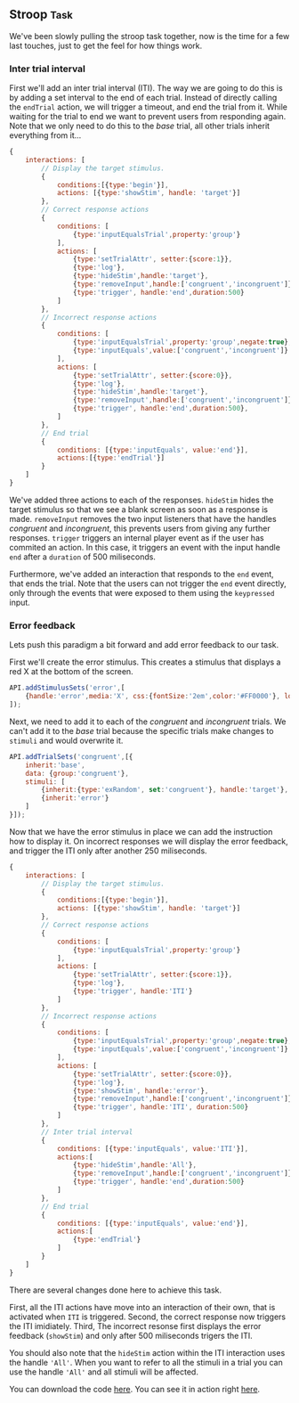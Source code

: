 ## Stroop <small>Task</small>
We've been slowly pulling the stroop task together, now is the time for a few last touches, just to get the feel for how things work.

### Inter trial interval
First we'll add an inter trial interval (ITI). The way we are going to do this is by adding a set interval to the end of each trial. Instead of directly calling the `endTrial` action, we will trigger a timeout, and end the trial from it. While waiting for the trial to end we want to prevent users from responding again. Note that we only need to do this to the *base* trial, all other trials inherit everything from it...


```js
{
	interactions: [
		// Display the target stimulus.
		{
			conditions:[{type:'begin'}],
			actions: [{type:'showStim', handle: 'target'}]
		},
		// Correct response actions
		{
			conditions: [
				{type:'inputEqualsTrial',property:'group'}
			],
			actions: [
				{type:'setTrialAttr', setter:{score:1}},
				{type:'log'},
				{type:'hideStim',handle:'target'},
				{type:'removeInput',handle:['congruent','incongruent']},
				{type:'trigger', handle:'end',duration:500}
			]
		},
		// Incorrect response actions
		{
			conditions: [
				{type:'inputEqualsTrial',property:'group',negate:true},
				{type:'inputEquals',value:['congruent','incongruent']}
			],
			actions: [
				{type:'setTrialAttr', setter:{score:0}},
				{type:'log'},
				{type:'hideStim',handle:'target'},
				{type:'removeInput',handle:['congruent','incongruent']},
				{type:'trigger', handle:'end',duration:500},
			]
		},
		// End trial
		{
			conditions: [{type:'inputEquals', value:'end'}],
			actions:[{type:'endTrial'}]
		}
	]
}
```


We've added three actions to each of the responses. `hideStim` hides the target stimulus so that we see a blank screen as soon as a response is made. `removeInput` removes the two input listeners that have the handles *congruent* and *incongruent*, this prevents users from giving any further responses. `trigger` triggers an internal player event as if the user has commited an action. In this case, it triggers an event with the input handle `end` after a `duration` of 500 miliseconds.

Furthermore, we've added an interaction that responds to the `end` event, that ends the trial. Note that the users can not trigger the `end` event directly, only through the events that were exposed to them using the `keypressed` input.

### Error feedback
Lets push this paradigm a bit forward and add error feedback to our task.

First we'll create the error stimulus. This creates a stimulus that displays a red X at the bottom of the screen.

```js
API.addStimulusSets('error',[
	{handle:'error',media:'X', css:{fontSize:'2em',color:'#FF0000'}, location:{top:70}}
]);
```

Next, we need to add it to each of the *congruent* and *incongruent* trials. We can't add it to the *base* trial because the specific trials make changes to `stimuli` and would overwrite it.

```js
API.addTrialSets('congruent',[{
	inherit:'base',
	data: {group:'congruent'},
	stimuli: [
		{inherit:{type:'exRandom', set:'congruent'}, handle:'target'},
		{inherit:'error'}
	]
}]);
```
Now that we have the error stimulus in place we can add the instruction how to display it. On incorrect responses we will display the error feedback, and trigger the ITI only after another 250 miliseconds.

```js
{
	interactions: [
		// Display the target stimulus.
		{
			conditions:[{type:'begin'}],
			actions: [{type:'showStim', handle: 'target'}]
		},
		// Correct response actions
		{
			conditions: [
				{type:'inputEqualsTrial',property:'group'}
			],
			actions: [
				{type:'setTrialAttr', setter:{score:1}},
				{type:'log'},
				{type:'trigger', handle:'ITI'}
			]
		},
		// Incorrect response actions
		{
			conditions: [
				{type:'inputEqualsTrial',property:'group',negate:true},
				{type:'inputEquals',value:['congruent','incongruent']}
			],
			actions: [
				{type:'setTrialAttr', setter:{score:0}},
				{type:'log'},
				{type:'showStim', handle:'error'},
				{type:'removeInput',handle:['congruent','incongruent']},
				{type:'trigger', handle:'ITI', duration:500}
			]
		},
		// Inter trial interval
		{
			conditions: [{type:'inputEquals', value:'ITI'}],
			actions:[
				{type:'hideStim',handle:'All'},
				{type:'removeInput',handle:['congruent','incongruent']},
				{type:'trigger', handle:'end',duration:500}
			]
		},
		// End trial
		{
			conditions: [{type:'inputEquals', value:'end'}],
			actions:[
				{type:'endTrial'}
			]
		}
	]
}
```

There are several changes done here to achieve this task.

First, all the ITI actions have move into an interaction of their own, that is activated when `ITI` is triggered.
Second, the correct response now triggers the ITI imidiately.
Third, The incorrect resonse first displays the error feedback (`showStim`) and only after 500 miliseconds trigers the ITI.

You should also note that the `hideStim` action within the ITI interaction uses the handle `'All'`. When you want to refer to all the stimuli in a trial you can use the handle `'All'` and all stimuli will be affected.

You can download the code [here](../../resources/tutorials/js/stroop-task.js). You can see it in action right [here](#{player}../resources/tutorials/js/stroop-task.js).